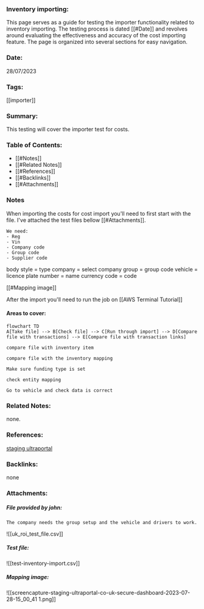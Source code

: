 ### Inventory importing:

This page serves as a guide for testing the importer functionality related to inventory importing. The testing process is dated [[#Date]] and revolves around evaluating the effectiveness and accuracy of the cost importing feature. The page is organized into several sections for easy navigation.

### Date:

28/07/2023

### Tags:

[[importer]] 

### Summary:

This testing will cover the importer test for costs.

### Table of Contents:

- [[#Notes]]
- [[#Related Notes]]
- [[#References]]
- [[#Backlinks]]
- [[#Attachments]]

### Notes

When importing the costs for cost import you'll need to first start with the file. I've attached the test files bellow [[#Attachments]].  

	We need:
	- Reg
	- Vin
	- Company code
	- Group code
	- Supplier code

body style = type 
company = select company
group = group code
vehicle = licence plate 
number = name
currency code = code

[[#Mapping image]]

After the import you'll need to run the job on [[AWS Terminal Tutorial]]

#### Areas to cover:

```mermaid
flowchart TD
A[Take file] --> B[Check file] --> C[Run through import] --> D[Compare file with transactions] --> E[Compare file with transaction links]
```

```text
compare file with inventory item

compare file with the inventory mapping

Make sure funding type is set

check entity mapping

Go to vehicle and check data is correct
```

### Related Notes:

none.

### References:

[staging ultraportal](https://staging.ultraportal.co.uk/secure/dashboard)

### Backlinks:

none

### Attachments:
##### File provided by john:
	The company needs the group setup and the vehicle and drivers to work.

![[uk_roi_test_file.csv]]

##### Test file:

![[test-inventory-import.csv]]

##### Mapping image:

![[screencapture-staging-ultraportal-co-uk-secure-dashboard-2023-07-28-15_00_41 1.png]]